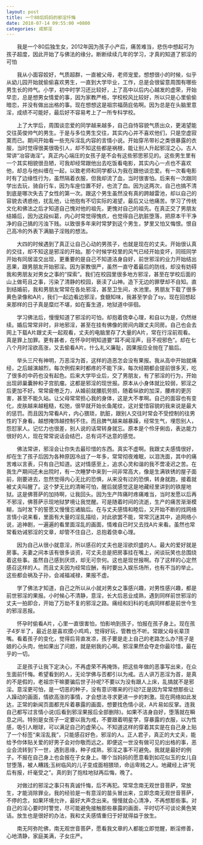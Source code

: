 ```yaml
---
layout: post
title: 一个80后妈妈的邪淫忏悔
date: 2018-07-14 09:55:00 +0800
categories: 戒邪淫
---
```


　　我是一个80后独生女，2012年因为孩子小产后，痛苦难当，悲伤中想起可为孩子超度，因此开始了与佛法的缘分。断断续续几年的学习，才真的知道了邪淫的可怕
　　我从小面容姣好，气质超群，一直被父母，老师宠爱。想想很小的时候，似乎从幼儿园开始就偷偷喜欢男生，一直到大学毕业，工作，总是会很留意周围有哪些男生长的帅气。小学，初中时学习还比较好，上了高中以后内心越发的虚荣，开始早恋，总是想男女情爱的事，因为家教严格，学校校风比较好，所以只是心里偷偷暗恋，并没有做出出格的事。现在想想这是祖宗福荫庇佑啊。因为总是在头脑里意淫，成绩不可能好，最后好不容易考上了一所专科学校。
　　上了大学后，周围谈恋爱的同学越来越多，自己自恃容貌气质出众，更渴望能交往英俊帅气的男生。于是与多位男生交往，其实内心并不喜欢他们，只是空虚寂寞而已。期间开始看一些充斥淫乱内容的言情小说。开始穿吊带衫之类很暴露的衣服，当时觉得很美很吸引人，却不知这些都是祸根，能让别人升起邪淫之心。古人常讲“冶容诲淫”。真正内心端庄的女孩子是不会有这些邪思邪见的。这些男生里有一个其实相貌很丑陋，可我却经常跟他出去吃饭看电影，其实内心一点也不喜欢他，却总与他纠缠在一起，以致老师和同学都认为我在跟他谈恋爱。有一次看电影时有了边缘性行为，虽然隔着衣服，但我却流了血，当时很害怕。后来有一次跟同学出去玩，骑自行车，因为车座位置不好，也流了血。因为这两次，自己也搞不清到底是哪次失去了女性的第一次。跟这个男生虽然没有真的跨越雷池，却以自己的容貌去诱惑他，扰乱他，让他抱有不切实际的渴望，最后又让他痛苦。学习了传统文化和佛法之后才知道自己愧对他的祖先，更愧对自己的祖先。在真正交了男朋友结婚后，因为这段纠葛，内心时常觉得愧疚，也觉得自己肮脏堕落，把原本干干净净的自己搞的污浊下贱。以致很多年来时常梦到这个男生，梦里又怕又悔恨。恨自己高冷的外表下满脑子淫贱的想法。
　　大四的时候遇到了真正让自己心动的男孩子，也就是现在的丈夫。开始很认真的交往，却不知这是邪淫的开始。那个时候学校里的风气已经开始变坏，同班同学开始有同居滥交出现，更重要的是自己不知道洁身自好，前世邪淫的业力开始结出恶果，跟男朋友开始邪淫。因为家教很严，虽然一直守着最后的防线，却没有妨碍我和男朋友对男女之事的“探索”。我们在校园里很多地方邪淫，甚至在学校后面的山上做苟且之事，污染了清静的校园，亵渎了山神。造下无边的罪孽却不自知。直到结婚前，我和男朋友常常在各处邪淫，甚至卫生间，水池里。男朋友下载了很多黄色录像和A片，我们一起边看边邪淫，食髓知味，我甚至学会了sy。现在回想起来那样的日子真是糜烂不堪，如在畜生道，地狱道中徘徊。
　　学习佛法后，慢慢知道了邪淫的可怕，却抱着侥幸心理，和自以为是，仍然继续。婚后常常非时，非地邪淫，甚至在挂有佛像的房间内跟丈夫同房。自己也会去网上下载A片跟丈夫一起观看，丈夫的电脑里存了大量的A片，常在行淫前观看。真是罪上加罪。更有甚者，在怀孕时明知道要“耳不闻淫声，目不视邪色”。却在七八个月时淫欲高涨，又去偷看A片。什么礼义廉耻，因果报应全抛在了脑后。
　　举头三尺有神明，万恶淫为首，这样的造恶怎会没有果报。我从高中开始就痛经，之后越演越烈，每次例假来时都疼的不能下床，每次经期都会提前很多天，吃了很多的中药也没有起色。后来大学毕业后，交了男朋友，有了邪淫的行为，开始出现卵巢囊肿和子宫肌瘤。这都是邪淫的现世报。原本从小身体就比较弱，邪淫之后更加不好。常常疲倦乏力，从婚前就腰肌劳损，随着纵欲的加深，腰疼的更厉害，甚至不能久站。让父母常常担心我的身体，这是大不孝啊。自己的面容也有变化，皮肤越来越粗糙，松弛，很早就开始长鱼尾纹，这对爱惜容貌的我来说是最大的惩罚。而且因为常看A片，内心猥琐，肮脏，跟别人交往时常会不受控制的往男性的下身看。越想掩饰越控制不住。而且脾气越来越暴躁，经常生气，埋怨别人，怨怼家人。记忆力也很差，别人说的话常转身就忘。原本是个伶牙俐齿，表达能力很好的人，现在常常说话会结巴，总有词不达意的感觉。
　　佛法常讲，邪淫会让你失去最珍惜的东西。真实不虚啊。我跟丈夫感情很好，却在生了孩子后因为各种原因冷战了一年多，常常彻夜难眠，以泪洗面，其中的痛苦难以言表，只有自己知道。这对情感至上，追求心灵和谐的我不啻凌迟之苦。在我生产期间还未出院时，有一次睡梦中来到一间非常高大，像是生满铁锈的屋子面前，刚要进去，忽然觉得内心无比的恐惧，从来没有过的恐惧，转身就跑，接着就被丈夫叫醒了。这个梦无比的清晰可怕，醒后就感觉这是地藏经里讲到的铁屋地狱。这是佛菩萨的加持啊，让我回头。因为生产阵痛时疼痛难当，当时发愿以后再不邪淫，佛菩萨示现地狱梦境让我觉醒。可是随着时间的流逝，生产的痛苦渐渐模糊，当时发下的誓愿又慢慢忘诸脑后。在与丈夫感情和睦后，又开始不断的找网络言情小说来看，里面有大量的淫乱描绘，对此欲罢不能，常常沉迷其中，追网络小说，追神剧，一遍遍的看里面淫乱的画面，情难自已时又去找A片来看。虽然也常常看劝诫邪淫的文章，却管不住自己，总抱着侥幸心理。
　　因为自己从很小就意淫，所以感召的丈夫也是淫欲炽盛的人。最大的爱好就是房事。夫妻之间本该有很多谈资，可丈夫总是把房事挂在嘴上，闲谈玩笑也总围绕着这些事。虽然自己感到厌烦，却无可奈何。这也是现世报啊。存了这样的心定然感召这样的人。而且丈夫因为经常应酬，有时要出入娱乐场所，也有不当的举止。这些都会祸及子孙，会减福减禄，果报不虚。
　　学了佛法才知道，自己之所以从小就对男女之事感兴趣，对男性感兴趣，都是前世邪淫的果报。小时候心不清静，意淫，长大后恶业成熟，遇到同样前世邪淫的丈夫一拍即合，开始了万劫不复的邪淫之路。痛经和妇科的毛病同样都是前世今生的邪淫恶报。
　　怀孕时偷看A片，心里一直很害怕，怕影响到孩子，怕报在孩子身上。现在孩子4岁半了，最近总是喜欢摸小鸡鸡，觉得好玩，管教也不听。常跟父母长辈顶嘴。看着孩子的变化，觉得后背直发凉，孩子要是走上自己的老路怎么办?孩子是娘的心头肉，他如果出了问题，就是剜我的心啊。邪淫果然会夺走你最珍惜，最在乎的一切。
　　正是孩子让我下定决心，不再虚荣不再掩饰，把这些年做的恶事写出来，在众生面前忏悔。希望看到的人，无论学佛与否都引以为戒。古人讲万恶淫为首，是真的不是假的，老祖宗干嘛要骗后世子孙呢?不要以为没有跟人上床，乱搞就不是邪淫。意淫更可怕，是一切恶的种子，没有意识哪来的行动?正是因为常常想那些让人躁动的画面，情欲高涨的事情，才会想法寻求更进一步的刺激。现在网络如此发达，正常的新闻页面都充斥着暴露的画面，想要找色情小说，A片易如反掌。连我自己都写过言情小说(后看到邪淫果报后全部删除)。如果不洁身自好，堕落就在瞬息之间。特别是女孩子一定要以我为戒，不要跟着明星学，穿暴露的衣服，以为性感，吸引人眼球，可以满足自己的虚荣心。不知道这样的穿着其实是在自己身上贴了一个标签“来淫乱我”，只能感召好色，邪淫的人。正人君子，真正的大丈夫，能给予你体贴关爱的好男子会对你敬而远之。即便这一世没有做可见的出格的事，恶业会流转到下一世，遇到恶缘，种子成熟，邪淫之事不可避免。我就是最好的例子。不报在自己身上也会报在子女身上。哪个当妈妈的愿意看到如花似玉的女儿自甘堕落，被人糟践;玉树临风的儿子变成面相猥琐，命运卑贱之人。地藏经上讲“死后有报，纤毫受之”。真的到了抱柱地狱再后悔，晚了。
　　对做过的邪淫之事只有真诚忏悔，后不再犯。常常念南无观世音菩萨，常放生，才能消除罪业。我的经验是一有意淫的苗头冒出来，立即念南无观世音菩萨，不停的念，如果环境允许，最好大声念出来。慢慢就会心清净，不再想那些事。对自己的淫心要时时警觉，尽可能避免接触那些暴露的画面，平时切不可谈论黄色笑话。放生也是很好的办法，我和丈夫感情重归于好就得益于放生。
　　南无阿弥陀佛，南无观世音菩萨，愿看我文章的人都能立即觉醒，断淫修善，心地清静，家庭美满，子女庄严。